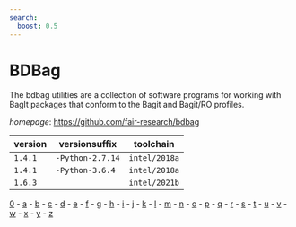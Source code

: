 ```yaml
---
search:
  boost: 0.5
---
```

# BDBag

The bdbag utilities are a collection of software programs for working with BagIt packages that conform to the Bagit and Bagit/RO profiles.

*homepage*: <https://github.com/fair-research/bdbag>

version | versionsuffix | toolchain
--------|---------------|----------
``1.4.1`` | ``-Python-2.7.14`` | ``intel/2018a``
``1.4.1`` | ``-Python-3.6.4`` | ``intel/2018a``
``1.6.3`` |  | ``intel/2021b``

[0](../0/index.md) - [a](../a/index.md) - [b](../b/index.md) - [c](../c/index.md) - [d](../d/index.md) - [e](../e/index.md) - [f](../f/index.md) - [g](../g/index.md) - [h](../h/index.md) - [i](../i/index.md) - [j](../j/index.md) - [k](../k/index.md) - [l](../l/index.md) - [m](../m/index.md) - [n](../n/index.md) - [o](../o/index.md) - [p](../p/index.md) - [q](../q/index.md) - [r](../r/index.md) - [s](../s/index.md) - [t](../t/index.md) - [u](../u/index.md) - [v](../v/index.md) - [w](../w/index.md) - [x](../x/index.md) - [y](../y/index.md) - [z](../z/index.md)

